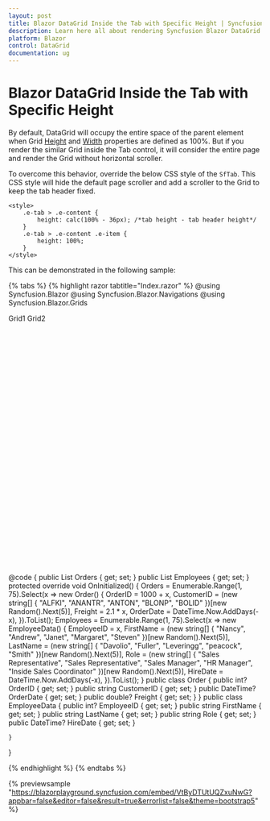 ```yaml
---
layout: post
title: Blazor DataGrid Inside the Tab with Specific Height | Syncfusion
description: Learn here all about rendering Syncfusion Blazor DataGrid component inside the tab with specific height.
platform: Blazor
control: DataGrid
documentation: ug
---
```


# Blazor DataGrid Inside the Tab with Specific Height

By default, DataGrid will occupy the entire space of the parent element when Grid [Height](https://help.syncfusion.com/cr/blazor/Syncfusion.Blazor.Grids.SfGrid-1.html#Syncfusion_Blazor_Grids_SfGrid_1_Height) and [Width](https://help.syncfusion.com/cr/blazor/Syncfusion.Blazor.Grids.SfGrid-1.html#Syncfusion_Blazor_Grids_SfGrid_1_Width) properties are defined as 100%. But if you render the similar Grid inside the Tab control, it will consider the entire page and render the Grid without horizontal scroller.

To overcome this behavior, override the below CSS style of the `SfTab`. This CSS style will hide the default page scroller and add a scroller to the Grid to keep the tab header fixed.

```cshtml
<style>
    .e-tab > .e-content {
        height: calc(100% - 36px); /*tab height - tab header height*/
    }
    .e-tab > .e-content .e-item {
        height: 100%;
    }
</style>
```

This can be demonstrated in the following sample:

{% tabs %}
{% highlight razor tabtitle="Index.razor" %}
@using Syncfusion.Blazor
@using Syncfusion.Blazor.Navigations
@using Syncfusion.Blazor.Grids

<div style="height:500px">
    <SfTab ID="Ej2Tab" Height="100%">
        <TabItems>
            <TabItem>
                <HeaderTemplate>
                    Grid1
                </HeaderTemplate>
                <ContentTemplate>     
                    <SfGrid DataSource="@Orders" Height="100%" Width="100%">
                        <GridColumns>
                            <GridColumn Field=@nameof(Order.OrderID) HeaderText="Order ID" TextAlign="TextAlign.Right" Width="120"></GridColumn>
                            <GridColumn Field=@nameof(Order.CustomerID) HeaderText="Customer Name" Width="150"></GridColumn>
                            <GridColumn Field=@nameof(Order.OrderDate) HeaderText=" Order Date" Format="d" Type="ColumnType.Date" TextAlign="TextAlign.Right" Width="130"></GridColumn>
                            <GridColumn Field=@nameof(Order.Freight) HeaderText="Freight" Format="C2" TextAlign="TextAlign.Right" Width="120"></GridColumn>
                        </GridColumns>
                    </SfGrid>
                </ContentTemplate>
            </TabItem>
            <TabItem>
                <HeaderTemplate>
                    Grid2
                </HeaderTemplate>
                <ContentTemplate>        
                    <SfGrid DataSource="@Employees" Height="100%" Width="100%">
                        <GridColumns>
                            <GridColumn Field=@nameof(EmployeeData.EmployeeID) HeaderText="ID" Visible="false" TextAlign="TextAlign.Right" Width="120"></GridColumn>
                            <GridColumn Field=@nameof(EmployeeData.FirstName) HeaderText="First Name" Width="150"></GridColumn>
                            <GridColumn Field=@nameof(EmployeeData.LastName) HeaderText="last Name" Width="150"></GridColumn>
                            <GridColumn Field=@nameof(EmployeeData.HireDate) HeaderText="Hire Date" Format="d" Type="ColumnType.Date" TextAlign="TextAlign.Right" Width="130"></GridColumn>
                            <GridColumn Field=@nameof(EmployeeData.Role) HeaderText="Position" Width="120"></GridColumn>
                        </GridColumns>
                    </SfGrid>   
                </ContentTemplate>
            </TabItem>
        </TabItems>
    </SfTab>
</div>

@code {
    public List<Order> Orders { get; set; }
    public List<EmployeeData> Employees { get; set; }
    protected override void OnInitialized()
    {
        Orders = Enumerable.Range(1, 75).Select(x => new Order()
        {
            OrderID = 1000 + x,
            CustomerID = (new string[] { "ALFKI", "ANANTR", "ANTON", "BLONP", "BOLID" })[new Random().Next(5)],
            Freight = 2.1 * x,
            OrderDate = DateTime.Now.AddDays(-x),
        }).ToList();
        Employees = Enumerable.Range(1, 75).Select(x => new EmployeeData()
        {
            EmployeeID = x,
            FirstName = (new string[] { "Nancy", "Andrew", "Janet", "Margaret", "Steven" })[new Random().Next(5)],
            LastName = (new string[] { "Davolio", "Fuller", "Leveringg", "peacock", "Smith" })[new Random().Next(5)],
            Role = (new string[] { "Sales Representative", "Sales Representative", "Sales Manager", "HR Manager", "Inside Sales Coordinator" })[new Random().Next(5)],
            HireDate = DateTime.Now.AddDays(-x),
        }).ToList();
    }
    public class Order
    {
        public int? OrderID { get; set; }
        public string CustomerID { get; set; }
        public DateTime? OrderDate { get; set; }
        public double? Freight { get; set; }
    }
    public class EmployeeData
    {
        public int? EmployeeID { get; set; }
        public string FirstName { get; set; }
        public string LastName { get; set; }
        public string Role { get; set; }
        public DateTime? HireDate { get; set; }

    }
}

<style>
    .e-tab > .e-content {
        height: calc(100% - 36px); /*tab height - tab header height*/
    }
    .e-tab > .e-content .e-item {
        height: 100%;
    }
</style>
{% endhighlight %}
{% endtabs %}

{% previewsample "https://blazorplayground.syncfusion.com/embed/VtByDTUtUQZxuNwG?appbar=false&editor=false&result=true&errorlist=false&theme=bootstrap5" %}